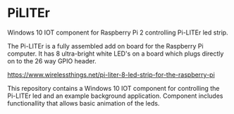 # PiLITEr

Windows 10 IOT component for Raspberry Pi 2 controlling Pi-LITEr led strip.

The Pi-LITEr is a fully assembled add on board for the Raspberry Pi computer. It has 8 ultra-bright white LED's on a board which plugs directly on to the 26 way GPIO header.

https://www.wirelessthings.net/pi-liter-8-led-strip-for-the-raspberry-pi

This repository contains a Windows 10 IOT component for controlling the Pi-LITEr led and an example background application.  Component includes functionallity that allows basic animation of the leds.
